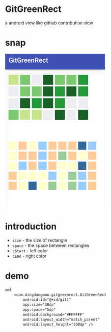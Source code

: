# GitGreenRect
a android view like github contribution view

# snap
![GitGreenRect](/snap/demo.png)

# introduction

* `size` - the size of rectangle
* `space` - the space between rectangles
* `cStart` - left color
* `cEnd` - right color




# demo
```
xml
    <com.dingdangmao.gitgreenrect.GitGreenRect
        android:id="@+id/git1"
        app:size="30dp"
        app:space="5dp"
        android:background="#FFFFFF"
        android:layout_width="match_parent"
        android:layout_height="200dp" />
```
